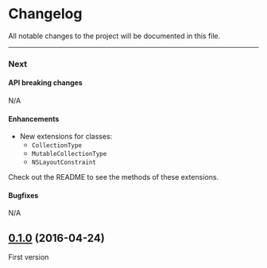 # Changelog

All notable changes to the project will be documented in this file.

---

### Next

#### API breaking changes

N/A
 
#### Enhancements

- New extensions for classes:
    - `CollectionType`
    - `MutableCollectionType`
    - `NSLayoutConstraint`

Check out the README to see the methods of these extensions.

#### Bugfixes

N/A

## [0.1.0](https://github.com/tbaranes/SwiftyUtils/releases/tag/0.1.0) (2016-04-24)

First version